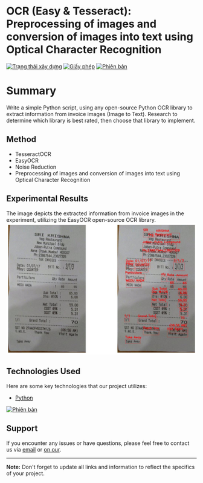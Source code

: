 # OCR (Easy & Tesseract): Preprocessing of images and conversion of images into text using Optical Character Recognition

[![Trạng thái xây dựng](https://img.shields.io/travis/username/repo.svg)](https://travis-ci.org/username/repo)
[![Giấy phép](https://img.shields.io/badge/License-MIT-blue.svg)](https://opensource.org/licenses/MIT)
[![Phiên bản](https://img.shields.io/badge/version-v1.0.0-brightgreen.svg)](https://github.com/username/repo/releases)


# Summary

Write a simple Python script, using any open-source Python OCR library to extract information from invoice images (Image to Text). Research to determine which library is best rated, then choose that library to implement.

## Method
- TesseractOCR
- EasyOCR
- Noise Reduction
- Preprocessing of images and conversion of images into text using Optical Character Recognition
  
## Experimental Results
The image depicts the extracted information from invoice images in the experiment, utilizing the EasyOCR open-source OCR library.
![](Results/EasyOCR.jpg)

## Technologies Used
Here are some key technologies that our project utilizes:

- [Python](https://www.python.org/)


[![Phiên bản](https://img.shields.io/badge/version-v1.0.0-brightgreen.svg)](https://github.com/username/repo/releases)

## Support

If you encounter any issues or have questions, please feel free to contact us via [email](mailto:nphat77777@gmail.com) or [on our](https://github.com/thnguyencit/plant-disease-ml/tree/main).

---
**Note:** Don't forget to update all links and information to reflect the specifics of your project.
